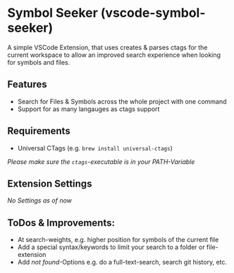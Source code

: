 # Symbol Seeker (vscode-symbol-seeker)

A simple VSCode Extension, that uses creates & parses ctags for the current workspace to allow an improved search experience when looking for symbols and files.

## Features

- Search for Files & Symbols across the whole project with one command
- Support for as many langauges as ctags support

## Requirements

- Universal CTags (e.g. `brew install universal-ctags`)

_Please make sure the `ctags`-executable is in your PATH-Variable_

## Extension Settings

_No Settings as of now_

## ToDos & Improvements:
- At search-weights, e.g. higher position for symbols of the current file
- Add a special syntax/keywords to limit your search to a folder or file-extension
- Add _not found_-Options e.g. do a full-text-search, search git history, etc.